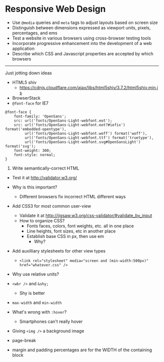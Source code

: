 # Responsive Web Design

- Use `@media` queries and `meta` tags to adjust layouts based on screen size
- Distinguish between dimensions expressed as viewport units, pixels, percentages, and ems
- Test a website in various browsers using cross-browser testing tools
- Incorporate progressive enhancement into the development of a web application
- Describe which CSS and Javascript properties are accepted by which browsers

---

Just jotting down ideas

- HTML5 shiv
  - https://cdnjs.cloudflare.com/ajax/libs/html5shiv/3.7.2/html5shiv.min.js
- BrowserStack
- `@font-face` for IE7
```
@font-face {
    font-family: 'OpenSans';
    src: url('fonts/OpenSans-Light-webfont.eot');
    src: url('fonts/OpenSans-Light-webfont.eot?#iefix') format('embedded-opentype'),
         url('fonts/OpenSans-Light-webfont.woff') format('woff'),
         url('fonts/OpenSans-Light-webfont.ttf') format('truetype'),
         url('fonts/OpenSans-Light-webfont.svg#OpenSansLight') format('svg');
    font-weight: 300;
    font-style: normal;
}
```

1. Write semantically-correct HTML
  - Test it at http://validator.w3.org/
  - Why is this important?
    - Different browsers fix incorrect HTML different ways
- Add CSS3 for most common user-view
  - Validate it at http://jigsaw.w3.org/css-validator/#validate_by_input
  - How to organize CSS?
    - Fonts faces, colors, font weights, etc. all in one place
    - Line heights, font sizes, etc in another place
    - Establish base CSS in px, then use em
      - Why?
- Add auxilliary stylesheets for other view types
  - `<link rel="stylesheet" media="screen and (min-width:500px)" href="whatever.css" />`

- Why use relative units?
- `<wbr />` and `&shy;`
  - Shy is better
- `max-width` and `min-width`
- What's wrong with `:hover`?
  - Smartphones can't really hover
- Giving `<img />` a background image
- page-break
- margin and padding percentages are for the WIDTH of the containing block
